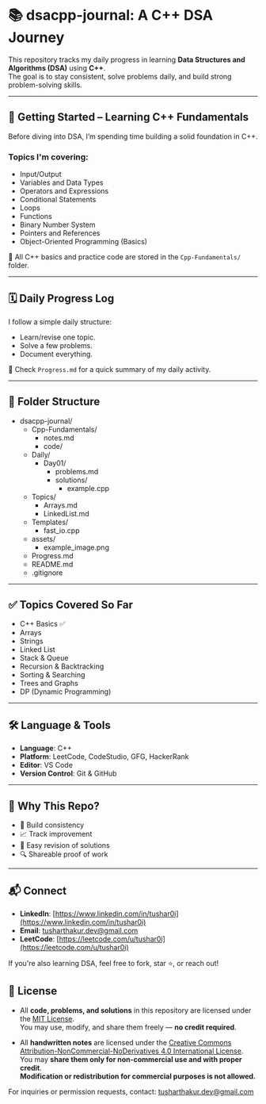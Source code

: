 # 📚 dsacpp-journal: A C++ DSA Journey

This repository tracks my daily progress in learning **Data Structures and Algorithms (DSA)** using **C++**.  
The goal is to stay consistent, solve problems daily, and build strong problem-solving skills.

---

## 📌 Getting Started – Learning C++ Fundamentals

Before diving into DSA, I’m spending time building a solid foundation in C++.

### Topics I'm covering:
- Input/Output
- Variables and Data Types
- Operators and Expressions
- Conditional Statements
- Loops
- Functions
- Binary Number System
- Pointers and References
- Object-Oriented Programming (Basics)

📂 All C++ basics and practice code are stored in the `Cpp-Fundamentals/` folder.

---

## 🗓️ Daily Progress Log

I follow a simple daily structure:  
- Learn/revise one topic.  
- Solve a few problems.  
- Document everything.

📄 Check `Progress.md` for a quick summary of my daily activity.

---

## 📂 Folder Structure

- dsacpp-journal/
    - Cpp-Fundamentals/
        - notes.md
        - code/
    - Daily/
        - Day01/
          - problems.md
          - solutions/
            - example.cpp
    - Topics/
        - Arrays.md
        - LinkedList.md
    - Templates/
        - fast_io.cpp
    - assets/
        - example_image.png
    - Progress.md
    - README.md
    - .gitignore

---

## ✅ Topics Covered So Far

- C++ Basics ✅  
- Arrays  
- Strings  
- Linked List  
- Stack & Queue  
- Recursion & Backtracking  
- Sorting & Searching  
- Trees and Graphs  
- DP (Dynamic Programming)

---

## 🛠️ Language & Tools

- **Language**: C++  
- **Platform**: LeetCode, CodeStudio, GFG, HackerRank  
- **Editor**: VS Code  
- **Version Control**: Git & GitHub

---

## 🚀 Why This Repo?

- 📅 Build consistency  
- 📈 Track improvement  
- 📓 Easy revision of solutions  
- 🔍 Shareable proof of work

---

## 📬 Connect

- **LinkedIn**: [https://www.linkedin.com/in/tushar0i](https://www.linkedin.com/in/tushar0i)
- **Email**: [tusharthakur.dev@gmail.com](mailto:tusharthakur.dev@gmail.com)
- **LeetCode**: [https://leetcode.com/u/tushar0i](https://leetcode.com/u/tushar0i)

If you're also learning DSA, feel free to fork, star ⭐️, or reach out!

## 📄 License

- All **code, problems, and solutions** in this repository are licensed under the [MIT License](./LICENSE).  
  You may use, modify, and share them freely — **no credit required**.

- All **handwritten notes** are licensed under the [Creative Commons Attribution-NonCommercial-NoDerivatives 4.0 International License](https://creativecommons.org/licenses/by-nc-nd/4.0/).  
  You may **share them only for non-commercial use and with proper credit**.  
  **Modification or redistribution for commercial purposes is not allowed.**

For inquiries or permission requests, contact: [tusharthakur.dev@gmail.com](mailto:tusharthakur.dev@gmail.com)


